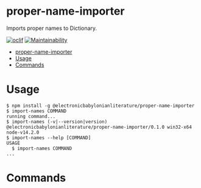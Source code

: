 proper-name-importer
====================

Imports proper names to Dictionary.

[![oclif](https://img.shields.io/badge/cli-oclif-brightgreen.svg)](https://oclif.io)
[![Maintainability](https://api.codeclimate.com/v1/badges/830c8cce2a2afd665b75/maintainability)](https://codeclimate.com/github/ElectronicBabylonianLiterature/proper-name-importer/maintainability)

<!-- toc -->
- [proper-name-importer](#proper-name-importer)
- [Usage](#usage)
- [Commands](#commands)
<!-- tocstop -->
# Usage
<!-- usage -->
```sh-session
$ npm install -g @electronicbabylonianliterature/proper-name-importer
$ import-names COMMAND
running command...
$ import-names (-v|--version|version)
@electronicbabylonianliterature/proper-name-importer/0.1.0 win32-x64 node-v14.2.0
$ import-names --help [COMMAND]
USAGE
  $ import-names COMMAND
...
```
<!-- usagestop -->
# Commands
<!-- commands -->

<!-- commandsstop -->
